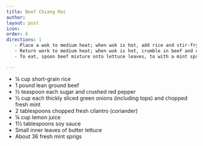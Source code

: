 ```yaml
---
title: Beef Chiang Mai
author: 
layout: post
icon:
order: 6
directions: |
   - Place a wok to medium heat; when wok is hot, add rice and stir-fry until golden (about 5 minutes). Remove from heat and transfer to a blend or food processor, while until finely ground. Set aside.
   - Return work to medium heat; when wok is hot, crumble in beef and cook, stirring, just until meat begins to lose its pinkness (about 3 minutes). Add ground rice, sugar, red pepper, onions, chopped mint, cilantro, lemon juice, and soy; stir until well combined. Pour into a serving dish and surround with lettuce leaves and mint sprigs.
   - To eat, spoon beef mixture onto lettuce leaves, to with a mint sprig, roll up, and eat out of hand.

---
```


<ul>
	<li>¼ cup short-grain rice</li>
	<li>1 pound lean ground beef</li>
	<li>½ teaspoon each sugar and crushed red pepper</li>
	<li>½ cup each thickly sliced green onions (including tops) and chopped fresh mint</li>
	<li>2 tablespoons chopped fresh cilantro (coriander)</li>
	<li>¼ cup lemon juice</li>
	<li>1½ tablespoons soy sauce</li>
	<li>Small inner leaves of butter lettuce</li>
	<li>About 36 fresh mint sprigs</li>
</ul>